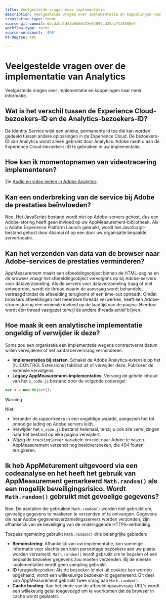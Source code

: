 ```yaml
---
title: Veelgestelde vragen over implementatie
description: Veelgestelde vragen over implementatie en koppelingen naar meer informatie.
translation-type: tm+mt
source-git-commit: dbcdabdfd53b9d65d72e6269fcd25ac7118586e7
workflow-type: tm+mt
source-wordcount: '498'
ht-degree: 48%

---
```



# Veelgestelde vragen over de implementatie van Analytics

Veelgestelde vragen over implementatie en koppelingen naar meer informatie.

## Wat is het verschil tussen de Experience Cloud-bezoekers-ID en de Analytics-bezoekers-ID?

De Identity Service wijst een unieke, permanente id toe die kan worden gedeeld tussen andere oplossingen in de Experience Cloud. De bezoekers-ID van Analytics wordt alleen gebruikt door Analytics. Adobe raadt u aan de Experience Cloud-bezoekers-ID te gebruiken in uw implementatie.

## Hoe kan ik momentopnamen van videotracering implementeren?

Zie [Audio en video meten in Adobe Analytics](https://docs.adobe.com/content/help/nl-NL/media-analytics/using/media-overview.html).

## Kan een onderbreking van de service bij Adobe de prestaties beïnvloeden?

Nee. Het JavaScript-bestand wordt niet op Adobe-servers gehost, dus een Adobe-storing heeft geen invloed op uw AppMeasurement-bibliotheek. Als u Adobe Experience Platform Launch gebruikt, wordt het JavaScript-bestand gehost door Akamai of op een door uw organisatie bepaalde serverlocatie.

## Kan het verzenden van data van de browser naar Adobe-services de prestaties verminderen?

AppMeasurement maakt een afbeeldingsobject binnen de HTML-pagina en de browser vraagt het afbeeldingsobject vervolgens op bij Adobe-servers voor dataverzameling. Als de servers voor dataverzameling traag of niet antwoorden, wordt de thread waarin de aanvraag wordt behandeld, vertraagd totdat de afbeelding terugkomt of een time-out optreedt. Omdat browsers afbeeldingen met meerdere threads verwerken, heeft een Adobe-stroomstoring een minimale invloed op de laadtijd van de pagina. Hierdoor wordt één thread vastgezet terwijl de andere threads actief blijven.

## Hoe maak ik een analytische implementatie ongeldig of verwijder ik deze?

Soms zou een organisatie een implementatie wegens contractvervaldatum willen verwijderen of het aantal servervraag verminderen.

* **Implementaties bij starten**: Schakel de Adobe Analytics-extensie op het [!UICONTROL Extensions] tabblad uit of verwijder deze. Publiceer de extensie vervolgens.
* **Legacy AppMeasurement-implementaties**: Vervang de gehele inhoud van het `s_code.js` bestand door de volgende coderegel:

```js
var s = new Object();
```

>[!WARNING]
>
>Niet:
>
>* Verander de rapportreeks in een ongeldige waarde, aangezien het tot onnodige lading op Adobe servers leidt.
>* Verwijder het `s_code.js` bestand helemaal, tenzij u ook alle verwijzingen naar het bestand op elke pagina verwijdert.
>* Wijzig de `trackingServer` variabele om niet naar Adobe te wijzen. AppMeasurement verzendt nog beeldverzoeken, die 404 fouten terugkeren.


## Ik heb AppMeturement uitgevoerd via een codeanalyse en het heeft het gebruik van AppMeasurement gemarkeerd `Math.random()` als een mogelijk beveiligingsrisico. Wordt `Math.random()` gebruikt met gevoelige gegevens?

Nee. De aantallen die gebruiken `Math.random()` worden niet gebruikt om, gevoelige gegevens te maskeren te verzenden of te ontvangen. Gegevens die naar Adobe-gegevensverzamelingsservers worden verzonden, zijn afhankelijk van de beveiliging van de onderliggende HTTPS-verbinding. <!-- AN-173590 -->

Toepassingsmeting gebruikt `Math.random()` drie belangrijke gebieden:

* **Bemonstering**: Afhankelijk van uw implementatie, kon sommige informatie voor slechts een klein percentage bezoekers aan uw plaats worden verzameld. `Math.random()` wordt gebruikt om te bepalen of een bepaalde bezoeker gegevens zou moeten verzenden. Bij de meeste implementaties wordt geen sampling gebruikt.
* **ID** terugvalbezoeker: Als de bezoeker-id niet uit cookies kan worden opgehaald, wordt een willekeurige bezoeker-id gegenereerd. Dit deel van AppMeasurement gebruikt twee vraag aan `Math.random()`.
* **Cache busting**: Aan het einde van de afbeeldingsaanvraag-URL&#39;s wordt een willekeurig getal toegevoegd om te voorkomen dat de browser in cache wordt geplaatst.
